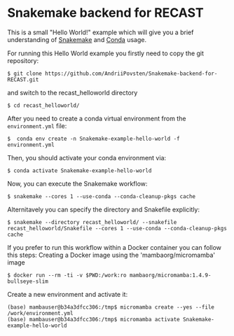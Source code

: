 # Snakemake backend for RECAST
This is a small "Hello World!" example which will give you a brief understanding of [Snakemake](https://snakemake.readthedocs.io/en/stable/) and [Conda](https://docs.conda.io/en/latest/) usage.

For running this Hello World example you firstly need to copy the git repository:
```
$ git clone https://github.com/AndriiPovsten/Snakemake-backend-for-RECAST.git
```
and switch to the recast_helloworld directory
``` 
$ cd recast_helloworld/
```
After you need to create a conda virtual environment from the `environment.yml` file:
```
$  conda env create -n Snakemake-example-hello-world -f environment.yml
```
Then, you should activate your conda environment via:
```
$ conda activate Snakemake-example-hello-world
```
Now, you can execute the Snakemake workflow:
``` 
$ snakemake --cores 1 --use-conda --conda-cleanup-pkgs cache   
```
Alternitavely you can specify the directory and Snakefile explicitly:
``` 
$ snakemake --directory recast_helloworld/ --snakefile recast_helloworld/Snakefile --cores 1 --use-conda --conda-cleanup-pkgs cache
```
If you prefer to run this workflow within a Docker container you can follow this steps:
Creating a Docker image using the 'mambaorg/micromamba' image
``` 
$ docker run --rm -ti -v $PWD:/work:ro mambaorg/micromamba:1.4.9-bullseye-slim 
```
Create a new environment and activate it:
``` 
(base) mambauser@b34a3dfcc306:/tmp$ micromamba create --yes --file /work/environment.yml
(base) mambauser@b34a3dfcc306:/tmp$ micromamba activate Snakemake-example-hello-world
```
